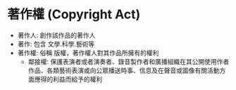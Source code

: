 # 著作權 (Copyright Act)
- 著作人: 創作該作品的著作人
- 著作: 包含 文學.科學.藝術等
- 著作權: 俗稱 版權，著作權人對其作品所擁有的權利
  - 鄰接權: 保護表演者或者演奏者、錄音製作者和廣播組織在其公開使用作者作品、各類藝術表演或向公眾播送時事、信息及在聲音或圖像有關活動方面應得的利益而給予的權利
